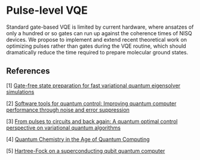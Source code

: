 # Pulse-level VQE
Standard gate-based VQE is limited by current hardware, where ansatzes of only a hundred or so gates can run up against the coherence times of NISQ devices. We propose to implement and extend recent theoretical work on optimizing pulses rather than gates during the VQE routine, which should dramatically reduce the time required to prepare molecular ground states.

## References
[1] [Gate-free state preparation for fast variational quantum eigensolver simulations](https://arxiv.org/pdf/2008.04302.pdf)

[2] [Software tools for quantum control: Improving quantum computer performance through noise and error suppression](https://arxiv.org/ftp/arxiv/papers/2001/2001.04060.pdf)

[3] [From pulses to circuits and back again: A quantum optimal control perspective on variational quantum algorithms](https://arxiv.org/pdf/2009.06702.pdf)

[4] [Quantum Chemistry in the Age of Quantum Computing](https://arxiv.org/pdf/1812.09976.pdf)

[5] [Hartree-Fock on a superconducting qubit quantum computer](https://arxiv.org/pdf/2004.04174.pdf)
